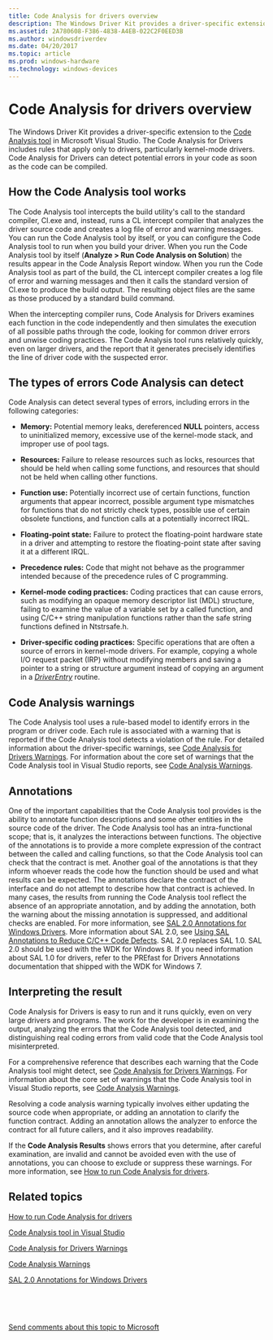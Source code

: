 ```yaml
---
title: Code Analysis for drivers overview
description: The Windows Driver Kit provides a driver-specific extension to the Code Analysis tool in Microsoft Visual Studio Ultimate 2012.
ms.assetid: 2A780608-F386-4838-A4EB-022C2F0EED3B
ms.author: windowsdriverdev
ms.date: 04/20/2017
ms.topic: article
ms.prod: windows-hardware
ms.technology: windows-devices
---
```


# Code Analysis for drivers overview


The Windows Driver Kit provides a driver-specific extension to the [Code Analysis tool](http://go.microsoft.com/fwlink/p/?linkid=226836) in Microsoft Visual Studio. The Code Analysis for Drivers includes rules that apply only to drivers, particularly kernel-mode drivers. Code Analysis for Drivers can detect potential errors in your code as soon as the code can be compiled.

## <span id="How_the_Code_Analysis_tool_works"></span><span id="how_the_code_analysis_tool_works"></span><span id="HOW_THE_CODE_ANALYSIS_TOOL_WORKS"></span>How the Code Analysis tool works


The Code Analysis tool intercepts the build utility's call to the standard compiler, Cl.exe and, instead, runs a CL intercept compiler that analyzes the driver source code and creates a log file of error and warning messages. You can run the Code Analysis tool by itself, or you can configure the Code Analysis tool to run when you build your driver. When you run the Code Analysis tool by itself (**Analyze &gt; Run Code Analysis on Solution**) the results appear in the Code Analysis Report window. When you run the Code Analysis tool as part of the build, the CL intercept compiler creates a log file of error and warning messages and then it calls the standard version of Cl.exe to produce the build output. The resulting object files are the same as those produced by a standard build command.

When the intercepting compiler runs, Code Analysis for Drivers examines each function in the code independently and then simulates the execution of all possible paths through the code, looking for common driver errors and unwise coding practices. The Code Analysis tool runs relatively quickly, even on larger drivers, and the report that it generates precisely identifies the line of driver code with the suspected error.

## <span id="The_types_of_errors_Code_Analysis_can_detect"></span><span id="the_types_of_errors_code_analysis_can_detect"></span><span id="THE_TYPES_OF_ERRORS_CODE_ANALYSIS_CAN_DETECT"></span>The types of errors Code Analysis can detect


Code Analysis can detect several types of errors, including errors in the following categories:

-   **Memory:** Potential memory leaks, dereferenced **NULL** pointers, access to uninitialized memory, excessive use of the kernel-mode stack, and improper use of pool tags.

-   **Resources:** Failure to release resources such as locks, resources that should be held when calling some functions, and resources that should not be held when calling other functions.

-   **Function use:** Potentially incorrect use of certain functions, function arguments that appear incorrect, possible argument type mismatches for functions that do not strictly check types, possible use of certain obsolete functions, and function calls at a potentially incorrect IRQL.

-   **Floating-point state:** Failure to protect the floating-point hardware state in a driver and attempting to restore the floating-point state after saving it at a different IRQL.

-   **Precedence rules:** Code that might not behave as the programmer intended because of the precedence rules of C programming.

-   **Kernel-mode coding practices:** Coding practices that can cause errors, such as modifying an opaque memory descriptor list (MDL) structure, failing to examine the value of a variable set by a called function, and using C/C++ string manipulation functions rather than the safe string functions defined in Ntstrsafe.h.

-   **Driver-specific coding practices:** Specific operations that are often a source of errors in kernel-mode drivers. For example, copying a whole I/O request packet (IRP) without modifying members and saving a pointer to a string or structure argument instead of copying an argument in a [*DriverEntry*](https://msdn.microsoft.com/library/windows/hardware/ff544113) routine.

## <span id="Code_Analysis_warnings"></span><span id="code_analysis_warnings"></span><span id="CODE_ANALYSIS_WARNINGS"></span>Code Analysis warnings


The Code Analysis tool uses a rule-based model to identify errors in the program or driver code. Each rule is associated with a warning that is reported if the Code Analysis tool detects a violation of the rule. For detailed information about the driver-specific warnings, see [Code Analysis for Drivers Warnings](prefast-for-drivers-warnings.md). For information about the core set of warnings that the Code Analysis tool in Visual Studio reports, see [Code Analysis Warnings](http://go.microsoft.com/fwlink/p/?linkid=226853).

## <span id="Annotations"></span><span id="annotations"></span><span id="ANNOTATIONS"></span>Annotations


One of the important capabilities that the Code Analysis tool provides is the ability to annotate function descriptions and some other entities in the source code of the driver. The Code Analysis tool has an intra-functional scope; that is, it analyzes the interactions between functions. The objective of the annotations is to provide a more complete expression of the contract between the called and calling functions, so that the Code Analysis tool can check that the contract is met. Another goal of the annotations is that they inform whoever reads the code how the function should be used and what results can be expected. The annotations declare the contract of the interface and do not attempt to describe how that contract is achieved. In many cases, the results from running the Code Analysis tool reflect the absence of an appropriate annotation, and by adding the annotation, both the warning about the missing annotation is suppressed, and additional checks are enabled. For more information, see [SAL 2.0 Annotations for Windows Drivers](sal-2-annotations-for-windows-drivers.md). More information about SAL 2.0, see [Using SAL Annotations to Reduce C/C++ Code Defects](http://go.microsoft.com/fwlink/p/?linkid=247283). SAL 2.0 replaces SAL 1.0. SAL 2.0 should be used with the WDK for Windows 8. If you need information about SAL 1.0 for drivers, refer to the PREfast for Drivers Annotations documentation that shipped with the WDK for Windows 7.

## <span id="Interpreting_the_result"></span><span id="interpreting_the_result"></span><span id="INTERPRETING_THE_RESULT"></span>Interpreting the result


Code Analysis for Drivers is easy to run and it runs quickly, even on very large drivers and programs. The work for the developer is in examining the output, analyzing the errors that the Code Analysis tool detected, and distinguishing real coding errors from valid code that the Code Analysis tool misinterpreted.

For a comprehensive reference that describes each warning that the Code Analysis tool might detect, see [Code Analysis for Drivers Warnings](prefast-for-drivers-warnings.md). For information about the core set of warnings that the Code Analysis tool in Visual Studio reports, see [Code Analysis Warnings](http://go.microsoft.com/fwlink/p/?linkid=226853).

Resolving a code analysis warning typically involves either updating the source code when appropriate, or adding an annotation to clarify the function contract. Adding an annotation allows the analyzer to enforce the contract for all future callers, and it also improves readability.

If the **Code Analysis Results** shows errors that you determine, after careful examination, are invalid and cannot be avoided even with the use of annotations, you can choose to exclude or suppress these warnings. For more information, see [How to run Code Analysis for drivers](how-to-run-code-analysis-for-drivers.md).

## <span id="related_topics"></span>Related topics


[How to run Code Analysis for drivers](how-to-run-code-analysis-for-drivers.md)

[Code Analysis tool in Visual Studio](http://go.microsoft.com/fwlink/p/?linkid=226836)

[Code Analysis for Drivers Warnings](prefast-for-drivers-warnings.md)

[Code Analysis Warnings](http://go.microsoft.com/fwlink/p/?linkid=226853)

[SAL 2.0 Annotations for Windows Drivers](sal-2-annotations-for-windows-drivers.md)

 

 

[Send comments about this topic to Microsoft](mailto:wsddocfb@microsoft.com?subject=Documentation%20feedback%20[devtest\devtest]:%20Code%20Analysis%20for%20drivers%20overview%20%20RELEASE:%20%2811/17/2016%29&body=%0A%0APRIVACY%20STATEMENT%0A%0AWe%20use%20your%20feedback%20to%20improve%20the%20documentation.%20We%20don't%20use%20your%20email%20address%20for%20any%20other%20purpose,%20and%20we'll%20remove%20your%20email%20address%20from%20our%20system%20after%20the%20issue%20that%20you're%20reporting%20is%20fixed.%20While%20we're%20working%20to%20fix%20this%20issue,%20we%20might%20send%20you%20an%20email%20message%20to%20ask%20for%20more%20info.%20Later,%20we%20might%20also%20send%20you%20an%20email%20message%20to%20let%20you%20know%20that%20we've%20addressed%20your%20feedback.%0A%0AFor%20more%20info%20about%20Microsoft's%20privacy%20policy,%20see%20http://privacy.microsoft.com/default.aspx. "Send comments about this topic to Microsoft")





